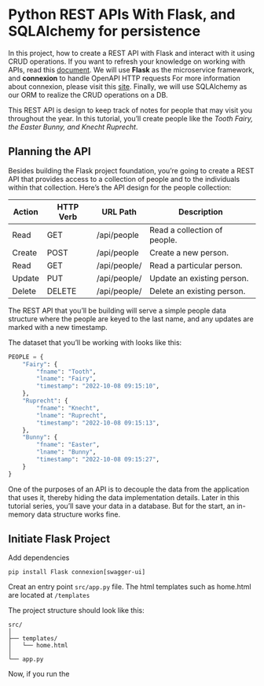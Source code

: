 # Python REST APIs With Flask, and SQLAlchemy for persistence

In this project, how to create a REST API with Flask and interact with it using CRUD operations. If you want to 
refresh your knowledge on working with APIs, read this [document](https://realpython.com/api-integration-in-python/). 
We will use **Flask** as the microservice framework, and **connexion** to handle OpenAPI HTTP requests
For more information about connexion, please visit this [site](https://connexion.readthedocs.io/en/latest/). 
Finally, we will use SQLAlchemy as our ORM to realize the CRUD operations on a DB.

This REST API is design to keep track of notes for people that may visit you throughout the year. In this tutorial, 
you’ll create people like the _Tooth Fairy, the Easter Bunny, and Knecht Ruprecht_.


## Planning the API

Besides building the Flask project foundation, you’re going to create a REST API that provides access to a collection 
of people and to the individuals within that collection. Here’s the API design for the people collection:


| Action	 | HTTP Verb	 | URL Path	            | Description                  |
|---------|------------|----------------------|------------------------------|
| Read	   | GET	       | /api/people	         | Read a collection of people. |
| Create	 | POST	      | /api/people	         | Create a new person.         |
| Read	   | GET	       | /api/people/<lname>	 | Read a particular person.    |
| Update	 | PUT	       | /api/people/<lname>	 | Update an existing person.   |
| Delete	 | DELETE	    | /api/people/<lname>	 | Delete an existing person.   |

The REST API that you’ll be building will serve a simple people data structure where the people are keyed to the last name, and any updates are marked with a new timestamp.

The dataset that you’ll be working with looks like this:

```python
PEOPLE = {
    "Fairy": {
        "fname": "Tooth",
        "lname": "Fairy",
        "timestamp": "2022-10-08 09:15:10",
    },
    "Ruprecht": {
        "fname": "Knecht",
        "lname": "Ruprecht",
        "timestamp": "2022-10-08 09:15:13",
    },
    "Bunny": {
        "fname": "Easter",
        "lname": "Bunny",
        "timestamp": "2022-10-08 09:15:27",
    }
}
```
One of the purposes of an API is to decouple the data from the application that uses it, thereby hiding 
the data implementation details. Later in this tutorial series, you’ll save your data in a database. But for 
the start, an in-memory data structure works fine.

## Initiate Flask Project

Add dependencies

```shell
pip install Flask connexion[swagger-ui]
```

Creat an entry point `src/app.py` file. The html templates such as home.html are located at `/templates`

The project structure should look like this:
```text
src/
│
├── templates/
│   └── home.html
│
└── app.py
```

Now, if you run the 
